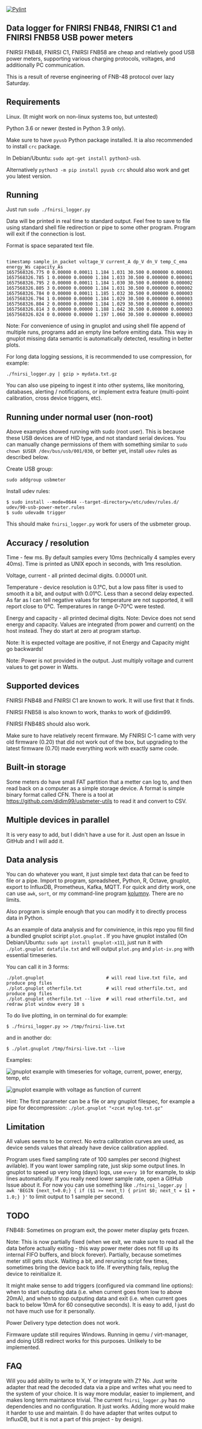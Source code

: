 [![Pylint](https://github.com/rsfzi/JT-UM120-usb-power-data-logger/actions/workflows/pylint.yml/badge.svg)](https://github.com/rsfzi/JT-UM120-usb-power-data-logger/actions/workflows/pylint.yml)

Data logger for FNIRSI FNB48, FNIRSI C1 and FNIRSI FNB58 USB power meters
------------------------------------------------------------

FNIRSI FNB48, FNIRSI C1, FNIRSI FNB58 are cheap and relatively good USB
power meters, supporting various charging protocols, voltages, and
additionally PC communication.

This is a result of reverse engineering of FNB-48 protocol over lazy
Saturday.


Requirements
------------

Linux. (It might work on non-linux systems too, but untested)

Python 3.6 or newer (tested in Python 3.9 only).

Make sure to have `pyusb` Python package installed. It ia also
recommended to install `crc` package.

In Debian/Ubuntu: `sudo apt-get install python3-usb`.

Alternatively `python3 -m pip install pyusb crc` should also work and
get you latest version.


Running
-------

Just run `sudo ./fnirsi_logger.py`

Data will be printed in real time to standard output. Feel free to save
to file using standard shell file redirection or pipe to some other
program. Program will exit if the connection is lost.

Format is space separated text file.

```

timestamp sample_in_packet voltage_V current_A dp_V dn_V temp_C_ema energy_Ws capacity_As
1657568326.775 0 0.00000 0.00011 1.184 1.031 30.500 0.000000 0.000001
1657568326.785 1 0.00000 0.00000 1.184 1.033 30.500 0.000000 0.000001
1657568326.795 2 0.00000 0.00011 1.184 1.030 30.500 0.000000 0.000002
1657568326.805 3 0.00000 0.00000 1.184 1.031 30.500 0.000000 0.000002
1657568326.784 0 0.00000 0.00011 1.185 1.032 30.500 0.000000 0.000003
1657568326.794 1 0.00000 0.00000 1.184 1.029 30.500 0.000000 0.000003
1657568326.804 2 0.00000 0.00000 1.184 1.029 30.500 0.000000 0.000003
1657568326.814 3 0.00000 0.00000 1.188 1.042 30.500 0.000000 0.000003
1657568326.824 0 0.00000 0.00000 1.197 1.060 30.500 0.000000 0.000003
```


Note: For convenience of using in gnuplot and using shell file append of
multiple runs, programs add an empty line before emiting data. This way
in gnuplot missing data semantic is automatically detected, resulting in
better plots.

For long data logging sessions, it is recommended to use compression, for
example:

`./fnirsi_logger.py | gzip > mydata.txt.gz`

You can also use pipeing to ingest it into other systems, like
monitoring, databases, alerting / notifications, or implement extra
feature (multi-point calibration, cross device triggers, etc).

Running under normal user (non-root)
------------------------------------

Above examples showed running with sudo (root user). This is because
these USB devices are of HID type, and not standard serial devices. You
can manually change permissions of them with something similar to `sudo
chown $USER /dev/bus/usb/001/030`, or better yet, install `udev` rules as
described below.

Create USB group:
```shell
sudo addgroup usbmeter
```

Install udev rules:

```shell
$ sudo install --mode=0644 --target-directory=/etc/udev/rules.d/ udev/90-usb-power-meter.rules
$ sudo udevadm trigger
```

This should make `fnirsi_logger.py` work for users of the usbmeter group.


Accuracy / resolution
---------------------

Time - few ms. By default samples every 10ms (technically 4 samples every
40ms). Time is printed as UNIX epoch in seconds, with 1ms resolution.

Voltage, current - all printed decimal digits. 0.00001 unit.

Temperature - device resolution is 0.1°C, but a low pass filter is used
to smooth it a bit, and output with 0.01°C. Less than a second delay
expected. As far as I can tell negative values for temperature are not
supported, it will report close to 0°C. Temperatures in range 0–70°C were
tested.

Energy and capacity - all printed decimal digits. Note: Device does not
send energy and capacity. Values are integrated (from power and current)
on the host instead. They do start at zero at program startup.

Note: It is expected voltage are positive, if not Energy and Capacity
might go backwards!

Note: Power is not provided in the output. Just multiply voltage and
current values to get power in Watts.


Supported devices
-----------------

FNIRSI FNB48 and FNIRSI C1 are known to work. It will use first that it
finds.

FNIRSI FNB58 is also known to work, thanks to work of @didim99.

FNIRSI FNB48S should also work.

Make sure to have relatively recent firmware. My FNIRSI C-1 came with
very old firmware (0.20) that did not work out of the box, but upgrading
to the latest firmware (0.70) made everything work with exactly same
code.


Built-in storage
----------------

Some meters do have small FAT partition that a metter can log to, and
then read back on a computer as a simple storage device. A format is
simple binary format called CFN. There is a tool at
https://github.com/didim99/usbmeter-utils to read it and convert to CSV.

Multiple devices in parallel
----------------------------

It is very easy to add, but I didn't have a use for it. Just open
an Issue in GitHub and I will add it.


Data analysis
-------------

You can do whatever you want, it just simple text data that can be feed
to file or a pipe. Import to program, spreadsheet, Python, R, Octave,
gnuplot, export to InfluxDB, Prometheus, Kafka, MQTT. For quick and dirty
work, one can use `awk`, `sort`, or my command-line program
[kolumny](https://github.com/baryluk/kolumny). There are no limits.

Also program is simple enough that you can modify it to directly process
data in Python.

As an example of data analysis and for convinience, in this repo you fill
find a bundled gnuplot sciript `plot.gnuplot` . If you have gnuplot
installed (On Debian/Ubuntu: `sudo apt install gnuplot-x11`), just run it
with `./plot.gnuplot datafile.txt` and will output `plot.png` and
`plot-iv.png` with essential timeseries.

You can call it in 3 forms:

```shell
./plot.gnuplot                       # will read live.txt file, and produce png files
./plot.gnuplot otherfile.txt         # will read otherfile.txt, and produce png files
./plot.gnuplot otherfile.txt --live  # will read otherfile.txt, and redraw plot window every 10 s
```

To do live plotting, in on terminal do for example:

```shell
$ ./fnirsi_logger.py >> /tmp/fnirsi-live.txt
```

and in another do:

```shell
$ ./plot.gnuplot /tmp/fnirsi-live.txt --live
```


Examples:

![gnuplot example with timeseries for voltage, current, power, energy, temp, etc](plot.png)

![gnuplot example with voltage as function of current](plot-iv.png)

Hint: The first parameter can be a file or any gnuplot filespec, for
example a pipe for decompression: `./plot.gnuplot "<zcat mylog.txt.gz"`


Limitation
----------

All values seems to be correct. No extra calibration curves are used, as
device sends values that already have device calibration applied.

Program uses fixed sampling rate of 100 samples per second (highest
avilable). If you want lower sampling rate, just skip some output lines.
In gnuplot to speed up very long (days) logs, use `every 10` for example,
to skip lines automatically. If you really need lower sample rate, open a
GitHub Issue about it. For now you can use something like
`./fnirsi_logger.py | awk 'BEGIN {next_t=0.0;} { if ($1 >= next_t) { print $0; next_t = $1 + 1.0;} }'`
to limit output to 1 sample per second.

TODO
----

FNB48: Sometimes on program exit, the power meter display gets frozen.

Note: This is now partially fixed (when we exit, we make sure to read all
the data before actually exiting - this way power meter does not fill up
its internal FIFO buffers, and block forever). Partially, because
sometimes meter still gets stuck. Waiting a bit, and reruning script few
times, sometimes bring the device back to life. If everything fails,
replug the device to reinitialize it.

It might make sense to add triggers (configured via command line
options): when to start outputing data (i.e. when current goes from low
to above 20mA), and when to stop outputing data and exit (i.e. when
current goes back to below 10mA for 60 consequtive seconds). It is easy
to add, I just do not have much use for it personally.

Power Delivery type detection does not work.

Firmware update still requires Windows. Running in qemu / virt-manager,
and doing USB redirect works for this purposes. Unlikely to be
implemented.

FAQ
---

Will you add ability to write to X, Y or integrate with Z? No. Just write
adapter that read the decoded data via a pipe and writes what you need to
the system of your choice. It is way more modular, easier to implement,
and makes long term maintance trivial. The current `fnirsi_logger.py` has
no dependencies and no configuration. It just works. Adding more would
make it harder to use and maintain. (I do have adapter that writes output
to InfluxDB, but it is not a part of this project - by design).
